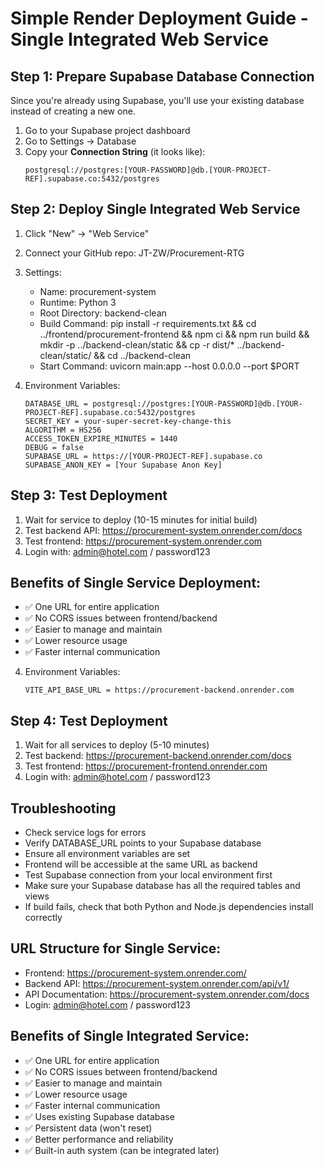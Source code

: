 # Simple Render Deployment Guide - Single Integrated Web Service

## Step 1: Prepare Supabase Database Connection

Since you're already using Supabase, you'll use your existing database instead of creating a new one.

1. Go to your Supabase project dashboard
2. Go to Settings → Database
3. Copy your **Connection String** (it looks like):
   ```
   postgresql://postgres:[YOUR-PASSWORD]@db.[YOUR-PROJECT-REF].supabase.co:5432/postgres
   ```

## Step 2: Deploy Single Integrated Web Service

1. Click "New" → "Web Service"
2. Connect your GitHub repo: JT-ZW/Procurement-RTG
3. Settings:

   - Name: procurement-system
   - Runtime: Python 3
   - Root Directory: backend-clean
   - Build Command: pip install -r requirements.txt && cd ../frontend/procurement-frontend && npm ci && npm run build && mkdir -p ../backend-clean/static && cp -r dist/\* ../backend-clean/static/ && cd ../backend-clean
   - Start Command: uvicorn main:app --host 0.0.0.0 --port $PORT

4. Environment Variables:
   ```
   DATABASE_URL = postgresql://postgres:[YOUR-PASSWORD]@db.[YOUR-PROJECT-REF].supabase.co:5432/postgres
   SECRET_KEY = your-super-secret-key-change-this
   ALGORITHM = HS256
   ACCESS_TOKEN_EXPIRE_MINUTES = 1440
   DEBUG = false
   SUPABASE_URL = https://[YOUR-PROJECT-REF].supabase.co
   SUPABASE_ANON_KEY = [Your Supabase Anon Key]
   ```

## Step 3: Test Deployment

1. Wait for service to deploy (10-15 minutes for initial build)
2. Test backend API: https://procurement-system.onrender.com/docs
3. Test frontend: https://procurement-system.onrender.com
4. Login with: admin@hotel.com / password123

## Benefits of Single Service Deployment:

- ✅ One URL for entire application
- ✅ No CORS issues between frontend/backend
- ✅ Easier to manage and maintain
- ✅ Lower resource usage
- ✅ Faster internal communication

4. Environment Variables:
   ```
   VITE_API_BASE_URL = https://procurement-backend.onrender.com
   ```

## Step 4: Test Deployment

1. Wait for all services to deploy (5-10 minutes)
2. Test backend: https://procurement-backend.onrender.com/docs
3. Test frontend: https://procurement-frontend.onrender.com
4. Login with: admin@hotel.com / password123

## Troubleshooting

- Check service logs for errors
- Verify DATABASE_URL points to your Supabase database
- Ensure all environment variables are set
- Frontend will be accessible at the same URL as backend
- Test Supabase connection from your local environment first
- Make sure your Supabase database has all the required tables and views
- If build fails, check that both Python and Node.js dependencies install correctly

## URL Structure for Single Service:

- Frontend: https://procurement-system.onrender.com/
- Backend API: https://procurement-system.onrender.com/api/v1/
- API Documentation: https://procurement-system.onrender.com/docs
- Login: admin@hotel.com / password123

## Benefits of Single Integrated Service:

- ✅ One URL for entire application
- ✅ No CORS issues between frontend/backend
- ✅ Easier to manage and maintain
- ✅ Lower resource usage
- ✅ Faster internal communication
- ✅ Uses existing Supabase database
- ✅ Persistent data (won't reset)
- ✅ Better performance and reliability
- ✅ Built-in auth system (can be integrated later)
